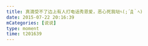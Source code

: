 ```yaml
---
title: 真滴受不了边上有人打电话秀恩爱，恶心死我哒ﾍ(;´Д｀ﾍ)
date: 2015-07-22 20:16:39
mCategories: [说说]
type: moment
time: t201639
---
```



